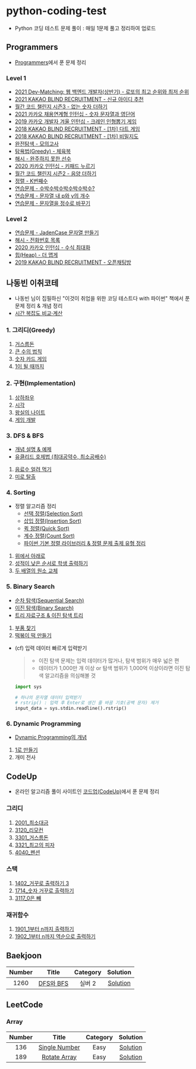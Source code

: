 # python-coding-test
- Python 코딩 테스트 문제 풀이 : 매일 1문제 풀고 정리하여 업로드

## Programmers
- [Programmers](https://programmers.co.kr/)에서 푼 문제 정리

### Level 1
- [2021 Dev-Matching: 웹 백엔드 개발자(상반기) - 로또의 최고 순위와 최저 순위](https://github.com/DongChan-Lee/python-coding-test/blob/master/Programmers/Level%201/Lottos.py)
- [2021 KAKAO BLIND RECRUITMENT - 신규 아이디 추천](https://github.com/DongChan-Lee/python-coding-test/blob/master/Programmers/Level%201/Recommend%20new%20id.ipynb)
- [월간 코드 챌린지 시즌3 - 없는 숫자 더하기](https://github.com/DongChan-Lee/python-coding-test/blob/master/Programmers/Level%201/add_nonExistNumbers.py)
- [2021 카카오 채용연계형 인턴십 - 숫자 문자열과 영단어](https://github.com/DongChan-Lee/python-coding-test/blob/master/Programmers/Level%201/alpha%20to%20digit.ipynb)
- [2019 카카오 개발자 겨울 인턴십 - 크레인 인형뽑기 게임](https://github.com/DongChan-Lee/python-coding-test/blob/master/Programmers/Level%201/crane_claw_machine_game.ipynb)
- [2018 KAKAO BLIND RECRUITMENT - [1차] 다트 게임](https://github.com/DongChan-Lee/python-coding-test/blob/master/Programmers/Level%201/dart_game.ipynb)
- [2018 KAKAO BLIND RECRUITMENT - [1차] 비밀지도](https://github.com/DongChan-Lee/python-coding-test/blob/master/Programmers/Level%201/secret_map.py)
- [완전탐색 - 모의고사](https://github.com/DongChan-Lee/python-coding-test/blob/master/Programmers/Level%201/fullSearch_trialExam.ipynb)
- [탐욕법(Greedy) - 체육복](https://github.com/DongChan-Lee/python-coding-test/blob/master/Programmers/Level%201/greedy_uniform.ipynb)
- [해시 - 완주하지 못한 선수](https://github.com/DongChan-Lee/python-coding-test/blob/master/Programmers/Level%201/hash_marathonPlayer.ipynb)
- [2020 카카오 인턴십 - 키패드 누르기](https://github.com/DongChan-Lee/python-coding-test/blob/master/Programmers/Level%201/kakao_keypad.ipynb)
- [월간 코드 챌린지 시즌2 - 음양 더하기](https://github.com/DongChan-Lee/python-coding-test/blob/master/Programmers/Level%201/negative_and_positive.py)
- [정렬 - K번째수](https://github.com/DongChan-Lee/python-coding-test/blob/master/Programmers/Level%201/sort_Kth%20number.py)
- [연습문제 - 수박수박수박수박수박수?](https://github.com/DongChan-Lee/python-coding-test/blob/master/Programmers/Level%201/watermelon.py)
- [연습문제 - 문자열 내 p와 y의 개수](https://github.com/DongChan-Lee/python-coding-test/blob/master/Programmers/Level%201/find_p_and_y.py)
- [연습문제 - 문자열을 정수로 바꾸기](https://github.com/DongChan-Lee/python-coding-test/blob/master/Programmers/Level%201/convert_str_to_int.py)

### Level 2
- [연습문제 - JadenCase 문자열 만들기](https://github.com/DongChan-Lee/python-coding-test/blob/master/Programmers/Level%202/JadenCase.py)
- [해시 - 전화번호 목록](https://github.com/DongChan-Lee/python-coding-test/blob/master/Programmers/Level%202/hash_phoneNumberList.py)
- [2020 카카오 인턴십 - 수식 최대화](https://github.com/DongChan-Lee/python-coding-test/blob/master/Programmers/Level%202/maximize_formula.py)
- [힙(Heap) - 더 맵게](https://github.com/DongChan-Lee/python-coding-test/blob/master/Programmers/Level%202/more_spicy.py)
- [2019 KAKAO BLIND RECRUITMENT - 오픈채팅방](https://github.com/DongChan-Lee/python-coding-test/blob/master/Programmers/Level%202/open_chat_room.py)

## 나동빈 이취코테
- 나동빈 님이 집필하신 "이것이 취업을 위한 코딩 테스트다 with 파이썬" 책에서 푼 문제 정리 & 개념 정리
- [시간 복잡도 비교·계산](https://github.com/DongChan-Lee/python-coding-test/blob/master/%EB%82%98%EB%8F%99%EB%B9%88%20%EC%9D%B4%EC%B7%A8%EC%BD%94%ED%85%8C/comparing_the_time_complexity.py)

### 1. 그리디(Greedy)
1. [거스름돈](https://github.com/DongChan-Lee/python-coding-test/blob/master/%EB%82%98%EB%8F%99%EB%B9%88%20%EC%9D%B4%EC%B7%A8%EC%BD%94%ED%85%8C/1.%20Greedy/3_1_%EA%B1%B0%EC%8A%A4%EB%A6%84%EB%8F%88.py)
2. [큰 수의 법칙](https://github.com/DongChan-Lee/python-coding-test/blob/master/%EB%82%98%EB%8F%99%EB%B9%88%20%EC%9D%B4%EC%B7%A8%EC%BD%94%ED%85%8C/1.%20Greedy/3_2_%ED%81%B0%20%EC%88%98%EC%9D%98%20%EB%B2%95%EC%B9%99.py)
3. [숫자 카드 게임](https://github.com/DongChan-Lee/python-coding-test/blob/master/%EB%82%98%EB%8F%99%EB%B9%88%20%EC%9D%B4%EC%B7%A8%EC%BD%94%ED%85%8C/1.%20Greedy/3_3_%EC%88%AB%EC%9E%90%20%EC%B9%B4%EB%93%9C%20%EA%B2%8C%EC%9E%84.py)
4. [1이 될 때까지](https://github.com/DongChan-Lee/python-coding-test/blob/master/%EB%82%98%EB%8F%99%EB%B9%88%20%EC%9D%B4%EC%B7%A8%EC%BD%94%ED%85%8C/1.%20Greedy/3_4_1%EC%9D%B4%20%EB%90%A0%20%EB%95%8C%EA%B9%8C%EC%A7%80.py)

### 2. 구현(Implementation)
1. [상하좌우](https://github.com/DongChan-Lee/python-coding-test/blob/master/%EB%82%98%EB%8F%99%EB%B9%88%20%EC%9D%B4%EC%B7%A8%EC%BD%94%ED%85%8C/2.%20Implementation/4_1_%EC%83%81%ED%95%98%EC%A2%8C%EC%9A%B0.py)
2. [시각](https://github.com/DongChan-Lee/python-coding-test/blob/master/%EB%82%98%EB%8F%99%EB%B9%88%20%EC%9D%B4%EC%B7%A8%EC%BD%94%ED%85%8C/2.%20Implementation/4_2_%EC%8B%9C%EA%B0%81.py)
3. [왕실의 나이트](https://github.com/DongChan-Lee/python-coding-test/blob/master/%EB%82%98%EB%8F%99%EB%B9%88%20%EC%9D%B4%EC%B7%A8%EC%BD%94%ED%85%8C/2.%20Implementation/4_3_%EC%99%95%EC%8B%A4%EC%9D%98%20%EB%82%98%EC%9D%B4%ED%8A%B8.py)
4. [게임 개발](https://github.com/DongChan-Lee/python-coding-test/blob/master/%EB%82%98%EB%8F%99%EB%B9%88%20%EC%9D%B4%EC%B7%A8%EC%BD%94%ED%85%8C/2.%20Implementation/4_4_%EA%B2%8C%EC%9E%84%20%EA%B0%9C%EB%B0%9C.py)

### 3. DFS & BFS
- [개념 설명 & 예제](https://github.com/DongChan-Lee/python-coding-test/blob/master/%EB%82%98%EB%8F%99%EB%B9%88%20%EC%9D%B4%EC%B7%A8%EC%BD%94%ED%85%8C/3.%20DFS%20%26%20BFS/DFS_BFS.ipynb)
- [유클리드 호제법 (최대공약수, 최소공배수)](https://github.com/DongChan-Lee/python-coding-test/blob/master/%EB%82%98%EB%8F%99%EB%B9%88%20%EC%9D%B4%EC%B7%A8%EC%BD%94%ED%85%8C/3.%20DFS%20%26%20BFS/Euclidean_algorithm(GCD%2CLCM).ipynb)
1. [음료수 얼려 먹기](https://github.com/DongChan-Lee/python-coding-test/blob/master/%EB%82%98%EB%8F%99%EB%B9%88%20%EC%9D%B4%EC%B7%A8%EC%BD%94%ED%85%8C/3.%20DFS%20%26%20BFS/5_1_%EC%9D%8C%EB%A3%8C%EC%88%98%20%EC%96%BC%EB%A0%A4%20%EB%A8%B9%EA%B8%B0.py)
2. [미로 탈출](https://github.com/DongChan-Lee/python-coding-test/blob/master/%EB%82%98%EB%8F%99%EB%B9%88%20%EC%9D%B4%EC%B7%A8%EC%BD%94%ED%85%8C/3.%20DFS%20%26%20BFS/5_2_%EB%AF%B8%EB%A1%9C%20%ED%83%88%EC%B6%9C.py)

### 4. Sorting
- 정렬 알고리즘 정리
    - [선택 정렬(Selection Sort)](https://github.com/DongChan-Lee/python-coding-test/blob/master/%EB%82%98%EB%8F%99%EB%B9%88%20%EC%9D%B4%EC%B7%A8%EC%BD%94%ED%85%8C/4.%20Sorting/%EC%84%A0%ED%83%9D%20%EC%A0%95%EB%A0%AC(Selection%20Sort).py)
    - [삽입 정렬(Insertion Sort)](https://github.com/DongChan-Lee/python-coding-test/blob/master/%EB%82%98%EB%8F%99%EB%B9%88%20%EC%9D%B4%EC%B7%A8%EC%BD%94%ED%85%8C/4.%20Sorting/%EC%82%BD%EC%9E%85%20%EC%A0%95%EB%A0%AC(Insertion%20Sort).py)
    - [퀵 정렬(Quick Sort)](https://github.com/DongChan-Lee/python-coding-test/blob/master/%EB%82%98%EB%8F%99%EB%B9%88%20%EC%9D%B4%EC%B7%A8%EC%BD%94%ED%85%8C/4.%20Sorting/%ED%80%B5%20%EC%A0%95%EB%A0%AC(Quick%20Sort).py)
    - [계수 정렬(Count Sort)](https://github.com/DongChan-Lee/python-coding-test/blob/master/%EB%82%98%EB%8F%99%EB%B9%88%20%EC%9D%B4%EC%B7%A8%EC%BD%94%ED%85%8C/4.%20Sorting/%EA%B3%84%EC%88%98%20%EC%A0%95%EB%A0%AC(Count%20Sort).py)
    - [파이썬 기본 정렬 라이브러리 & 정렬 문제 출제 유형 정리](https://github.com/DongChan-Lee/python-coding-test/blob/master/%EB%82%98%EB%8F%99%EB%B9%88%20%EC%9D%B4%EC%B7%A8%EC%BD%94%ED%85%8C/4.%20Sorting/%ED%8C%8C%EC%9D%B4%EC%8D%AC%20%EA%B8%B0%EB%B3%B8%20%EC%A0%95%EB%A0%AC%20%EB%9D%BC%EC%9D%B4%EB%B8%8C%EB%9F%AC%EB%A6%AC.py)
1. [위에서 아래로](https://github.com/DongChan-Lee/python-coding-test/blob/master/%EB%82%98%EB%8F%99%EB%B9%88%20%EC%9D%B4%EC%B7%A8%EC%BD%94%ED%85%8C/4.%20Sorting/6_1_%EC%9C%84%EC%97%90%EC%84%9C%20%EC%95%84%EB%9E%98%EB%A1%9C.py)
2. [성적이 낮은 순서로 학생 출력하기](https://github.com/DongChan-Lee/python-coding-test/blob/master/%EB%82%98%EB%8F%99%EB%B9%88%20%EC%9D%B4%EC%B7%A8%EC%BD%94%ED%85%8C/4.%20Sorting/6_2_%EC%84%B1%EC%A0%81%EC%9D%B4%20%EB%82%AE%EC%9D%80%20%EC%88%9C%EC%84%9C%EB%A1%9C%20%ED%95%99%EC%83%9D%20%EC%B6%9C%EB%A0%A5%ED%95%98%EA%B8%B0.py)
3. [두 배열의 원소 교체](https://github.com/DongChan-Lee/python-coding-test/blob/master/%EB%82%98%EB%8F%99%EB%B9%88%20%EC%9D%B4%EC%B7%A8%EC%BD%94%ED%85%8C/4.%20Sorting/6_3_%EB%91%90%20%EB%B0%B0%EC%97%B4%EC%9D%98%20%EC%9B%90%EC%86%8C%20%EA%B5%90%EC%B2%B4.py)

### 5. Binary Search
- [순차 탐색(Sequential Search)](https://github.com/DongChan-Lee/python-coding-test/blob/master/%EB%82%98%EB%8F%99%EB%B9%88%20%EC%9D%B4%EC%B7%A8%EC%BD%94%ED%85%8C/5.%20Binary%20Search/%EC%88%9C%EC%B0%A8%20%ED%83%90%EC%83%89(Sequential%20Search).py)
- [이진 탐색(Binary Search)](https://github.com/DongChan-Lee/python-coding-test/blob/master/%EB%82%98%EB%8F%99%EB%B9%88%20%EC%9D%B4%EC%B7%A8%EC%BD%94%ED%85%8C/5.%20Binary%20Search/%EC%9D%B4%EC%A7%84%20%ED%83%90%EC%83%89(Binary%20Search).py)
- [트리 자료구조 & 이진 탐색 트리](https://github.com/DongChan-Lee/python-coding-test/blob/master/%EB%82%98%EB%8F%99%EB%B9%88%20%EC%9D%B4%EC%B7%A8%EC%BD%94%ED%85%8C/5.%20Binary%20Search/%ED%8A%B8%EB%A6%AC%20%EC%9E%90%EB%A3%8C%EA%B5%AC%EC%A1%B0%20%26%20%EC%9D%B4%EC%A7%84%20%ED%83%90%EC%83%89%20%ED%8A%B8%EB%A6%AC.ipynb)
1. [부품 찾기](https://github.com/DongChan-Lee/python-coding-test/blob/master/%EB%82%98%EB%8F%99%EB%B9%88%20%EC%9D%B4%EC%B7%A8%EC%BD%94%ED%85%8C/5.%20Binary%20Search/7_1_%EB%B6%80%ED%92%88%20%EC%B0%BE%EA%B8%B0.py)
2. [떡볶이 떡 만들기](https://github.com/DongChan-Lee/python-coding-test/blob/master/%EB%82%98%EB%8F%99%EB%B9%88%20%EC%9D%B4%EC%B7%A8%EC%BD%94%ED%85%8C/5.%20Binary%20Search/7_2_%EB%96%A1%EB%B3%B6%EC%9D%B4%20%EB%96%A1%20%EB%A7%8C%EB%93%A4%EA%B8%B0.py)

- (cf) 입력 데이터 빠르게 입력받기

    > - 이진 탐색 문제는 입력 데이터가 많거나, 탐색 범위가 매우 넓은 편
    > - 데이터가 1,000만 개 이상 or 탐색 범위가 1,000억 이상이라면 이진 탐색 알고리즘을 의심해볼 것
    ```python
    import sys

    # 하나의 문자열 데이터 입력받기
    # rstrip() : 입력 후 Enter로 생긴 줄 바꿈 기호(공백 문자) 제거
    input_data = sys.stdin.readline().rstrip()
    ```

### 6. Dynamic Programming
- [Dynamic Programming의 개념](https://github.com/DongChan-Lee/python-coding-test/blob/master/%EB%82%98%EB%8F%99%EB%B9%88%20%EC%9D%B4%EC%B7%A8%EC%BD%94%ED%85%8C/6.%20Dynamic%20Programming/Dynamic%20Programming%EC%9D%98%20%EA%B0%9C%EB%85%90.ipynb)
1. [1로 만들기](https://github.com/DongChan-Lee/python-coding-test/blob/master/%EB%82%98%EB%8F%99%EB%B9%88%20%EC%9D%B4%EC%B7%A8%EC%BD%94%ED%85%8C/6.%20Dynamic%20Programming/8_1_1%EB%A1%9C%20%EB%A7%8C%EB%93%A4%EA%B8%B0.ipynb)
2. 개미 전사


## CodeUp
- 온라인 알고리즘 풀이 사이트인 [코드업(CodeUp)](https://codeup.kr/index.php)에서 푼 문제 정리

### 그리디
1. [2001_최소대금](https://github.com/DongChan-Lee/python-coding-test/blob/master/CodeUp/%EA%B7%B8%EB%A6%AC%EB%94%94/2001_%EC%B5%9C%EC%86%8C%EB%8C%80%EA%B8%88.py)
2. [3120_리모컨](https://github.com/DongChan-Lee/python-coding-test/blob/master/CodeUp/%EA%B7%B8%EB%A6%AC%EB%94%94/3120_%EB%A6%AC%EB%AA%A8%EC%BB%A8.py)
3. [3301_거스름돈](https://github.com/DongChan-Lee/python-coding-test/blob/master/CodeUp/%EA%B7%B8%EB%A6%AC%EB%94%94/3301_%EA%B1%B0%EC%8A%A4%EB%A6%84%EB%8F%88.py)
4. [3321_최고의 피자](https://github.com/DongChan-Lee/python-coding-test/blob/master/CodeUp/%EA%B7%B8%EB%A6%AC%EB%94%94/3321_%EC%B5%9C%EA%B3%A0%EC%9D%98%20%ED%94%BC%EC%9E%90.py)
5. [4040_펜션](https://github.com/DongChan-Lee/python-coding-test/blob/master/CodeUp/%EA%B7%B8%EB%A6%AC%EB%94%94/4040_%ED%8E%9C%EC%85%98.py)

### 스택
1. [1402_거꾸로 출력하기 3](https://github.com/DongChan-Lee/python-coding-test/blob/master/CodeUp/%EC%8A%A4%ED%83%9D/1402_%EA%B1%B0%EA%BE%B8%EB%A1%9C%20%EC%B6%9C%EB%A0%A5%ED%95%98%EA%B8%B0%203.py)
2. [1714_숫자 거꾸로 출력하기](https://github.com/DongChan-Lee/python-coding-test/blob/master/CodeUp/%EC%8A%A4%ED%83%9D/1714_%EC%88%AB%EC%9E%90%20%EA%B1%B0%EA%BE%B8%EB%A1%9C%20%EC%B6%9C%EB%A0%A5%ED%95%98%EA%B8%B0.py)
3. [3117_0은 빼](https://github.com/DongChan-Lee/python-coding-test/blob/master/CodeUp/%EC%8A%A4%ED%83%9D/3117_0%EC%9D%80%20%EB%B9%BC.py)

### 재귀함수
1. [1901_1부터 n까지 출력하기](https://github.com/DongChan-Lee/python-coding-test/blob/master/CodeUp/%EC%9E%AC%EA%B7%80%ED%95%A8%EC%88%98/1901_1%EB%B6%80%ED%84%B0%20n%EA%B9%8C%EC%A7%80%20%EC%B6%9C%EB%A0%A5%ED%95%98%EA%B8%B0.py)
2. [1902_1부터 n까지 역순으로 출력하기](https://github.com/DongChan-Lee/python-coding-test/blob/master/CodeUp/%EC%9E%AC%EA%B7%80%ED%95%A8%EC%88%98/1902_1%EB%B6%80%ED%84%B0%20n%EA%B9%8C%EC%A7%80%20%EC%97%AD%EC%88%9C%EC%9C%BC%EB%A1%9C%20%EC%B6%9C%EB%A0%A5%ED%95%98%EA%B8%B0.py)


## Baekjoon
|Number|Title|Category|Solution|
|:------:|:-------:|:--------:|:--------:|
|1260|[DFS와 BFS](https://www.acmicpc.net/problem/1260)|실버 2|[Solution](https://github.com/DongChan-Lee/python-coding-test/blob/master/Baekjoon/1260_DFS%EC%99%80%20BFS.py)|


## LeetCode

### Array
|Number|Title|Category|Solution|
|:------:|:-------:|:--------:|:--------:|
|136|[Single Number](https://leetcode.com/explore/interview/card/top-interview-questions-easy/92/array/549/)|Easy|[Solution](https://github.com/DongChan-Lee/python-coding-test/blob/master/LeetCode/Array/%5B136%5D%5BEasy%5D%20Single%20Number.py)|
|189|[Rotate Array](https://leetcode.com/explore/interview/card/top-interview-questions-easy/92/array/646/)|Easy|[Solution](https://github.com/DongChan-Lee/python-coding-test/blob/master/LeetCode/Array/%5B189%5D%5BEasy%5D%20Rotate%20Array.py)|